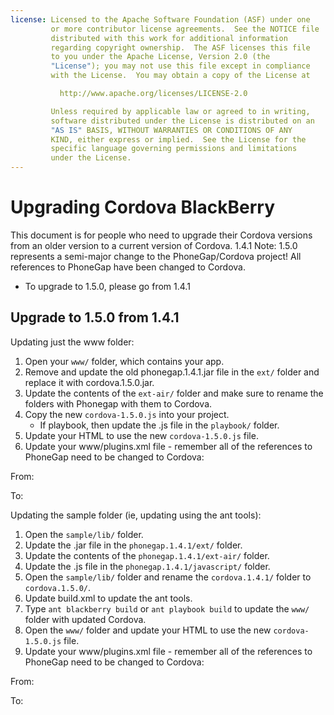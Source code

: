 ```yaml
---
license: Licensed to the Apache Software Foundation (ASF) under one
         or more contributor license agreements.  See the NOTICE file
         distributed with this work for additional information
         regarding copyright ownership.  The ASF licenses this file
         to you under the Apache License, Version 2.0 (the
         "License"); you may not use this file except in compliance
         with the License.  You may obtain a copy of the License at

           http://www.apache.org/licenses/LICENSE-2.0

         Unless required by applicable law or agreed to in writing,
         software distributed under the License is distributed on an
         "AS IS" BASIS, WITHOUT WARRANTIES OR CONDITIONS OF ANY
         KIND, either express or implied.  See the License for the
         specific language governing permissions and limitations
         under the License.
---
```


Upgrading Cordova BlackBerry
============================

This document is for people who need to upgrade their Cordova versions from an older version to a current version of Cordova.
1.4.1
Note: 1.5.0 represents a semi-major change to the PhoneGap/Cordova project! All references to PhoneGap have been changed to Cordova.

- To upgrade to 1.5.0, please go from 1.4.1

## Upgrade to 1.5.0 from 1.4.1 ##

Updating just the www folder:

1. Open your `www/` folder, which contains your app.
2. Remove and update the old phonegap.1.4.1.jar file in the `ext/` folder and replace it with cordova.1.5.0.jar.
3. Update the contents of the `ext-air/` folder and make sure to rename the folders with Phonegap with them to Cordova.
4. Copy the new `cordova-1.5.0.js` into your project.
    - If playbook, then update the .js file in the `playbook/` folder.
5. Update your HTML to use the new `cordova-1.5.0.js` file.
6. Update your www/plugins.xml file - remember all of the references to PhoneGap need to be changed to Cordova:

From: 
    <plugin name="App"            value="com.phonegap.app.App"/>
    <plugin name="Device"         value="com.phonegap.device.Device"/>
    <plugin name="Camera"         value="com.phonegap.camera.Camera"/>	
    <plugin name="Network Status" value="com.phonegap.network.Network"/>
    <plugin name="Notification"   value="com.phonegap.notification.Notification"/>
    <plugin name="Accelerometer"  value="com.phonegap.accelerometer.Accelerometer"/>
    <plugin name="Geolocation"    value="com.phonegap.geolocation.Geolocation"/>
    <plugin name="File"           value="com.phonegap.file.FileManager"/>
    <plugin name="FileTransfer"   value="com.phonegap.http.FileTransfer"/>
    <plugin name="Contact"        value="com.phonegap.pim.Contact"/>
    <plugin name="MediaCapture"   value="com.phonegap.media.MediaCapture"/>
    <plugin name="Battery"        value="com.phonegap.battery.Battery"/>

To:
    <plugin name="App"            value="org.apache.cordova.app.App"/>
    <plugin name="Device"         value="org.apache.cordova.device.Device"/>
    <plugin name="Camera"         value="org.apache.cordova.camera.Camera"/>
    <plugin name="Network Status" value="org.apache.cordova.network.Network"/>
    <plugin name="Notification"   value="org.apache.cordova.notification.Notification"/>
    <plugin name="Accelerometer"  value="org.apache.cordova.accelerometer.Accelerometer"/>
    <plugin name="Geolocation"    value="org.apache.cordova.geolocation.Geolocation"/>
    <plugin name="File"           value="org.apache.cordova.file.FileManager"/>
    <plugin name="FileTransfer"   value="org.apache.cordova.http.FileTransfer"/>
    <plugin name="Contact"        value="org.apache.cordova.pim.Contact"/>
    <plugin name="MediaCapture"   value="org.apache.cordova.media.MediaCapture"/>
    <plugin name="Battery"        value="org.apache.cordova.battery.Battery"/>

Updating the sample folder (ie, updating using the ant tools):

1. Open the `sample/lib/` folder.
2. Update the .jar file in the `phonegap.1.4.1/ext/` folder.
3. Update the contents of the `phonegap.1.4.1/ext-air/` folder.
4. Update the .js file in the `phonegap.1.4.1/javascript/` folder.
5. Open the `sample/lib/` folder and rename the `cordova.1.4.1/` folder to `cordova.1.5.0/`.
6. Update build.xml to update the ant tools.
7. Type `ant blackberry build` or `ant playbook build` to update the `www/` folder with updated Cordova.
8. Open the `www/` folder and update your HTML to use the new `cordova-1.5.0.js` file.
9. Update your www/plugins.xml file - remember all of the references to PhoneGap need to be changed to Cordova:

From: 
    <plugin name="App"            value="com.phonegap.app.App"/>
    <plugin name="Device"         value="com.phonegap.device.Device"/>
    <plugin name="Camera"         value="com.phonegap.camera.Camera"/>	
    <plugin name="Network Status" value="com.phonegap.network.Network"/>
    <plugin name="Notification"   value="com.phonegap.notification.Notification"/>
    <plugin name="Accelerometer"  value="com.phonegap.accelerometer.Accelerometer"/>
    <plugin name="Geolocation"    value="com.phonegap.geolocation.Geolocation"/>
    <plugin name="File"           value="com.phonegap.file.FileManager"/>
    <plugin name="FileTransfer"   value="com.phonegap.http.FileTransfer"/>
    <plugin name="Contact"        value="com.phonegap.pim.Contact"/>
    <plugin name="MediaCapture"   value="com.phonegap.media.MediaCapture"/>
    <plugin name="Battery"        value="com.phonegap.battery.Battery"/>

To:
    <plugin name="App"            value="org.apache.cordova.app.App"/>
    <plugin name="Device"         value="org.apache.cordova.device.Device"/>
    <plugin name="Camera"         value="org.apache.cordova.camera.Camera"/>
    <plugin name="Network Status" value="org.apache.cordova.network.Network"/>
    <plugin name="Notification"   value="org.apache.cordova.notification.Notification"/>
    <plugin name="Accelerometer"  value="org.apache.cordova.accelerometer.Accelerometer"/>
    <plugin name="Geolocation"    value="org.apache.cordova.geolocation.Geolocation"/>
    <plugin name="File"           value="org.apache.cordova.file.FileManager"/>
    <plugin name="FileTransfer"   value="org.apache.cordova.http.FileTransfer"/>
    <plugin name="Contact"        value="org.apache.cordova.pim.Contact"/>
    <plugin name="MediaCapture"   value="org.apache.cordova.media.MediaCapture"/>
    <plugin name="Battery"        value="org.apache.cordova.battery.Battery"/>

